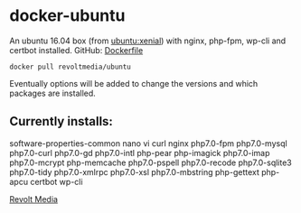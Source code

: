 # docker-ubuntu
An ubuntu 16.04 box (from [ubuntu:xenial](https://hub.docker.com/_/ubuntu/)) with nginx, php-fpm, wp-cli and certbot installed.
GitHub: [Dockerfile](https://github.com/revoltmedia/docker-ubuntu/blob/master/Dockerfile)

`docker pull revoltmedia/ubuntu`

Eventually options will be added to change the versions and which packages are installed.

## Currently installs:
software-properties-common
nano vi curl nginx php7.0-fpm php7.0-mysql php7.0-curl php7.0-gd php7.0-intl php-pear php-imagick php7.0-imap php7.0-mcrypt php-memcache  php7.0-pspell php7.0-recode php7.0-sqlite3 php7.0-tidy php7.0-xmlrpc php7.0-xsl php7.0-mbstring php-gettext php-apcu certbot wp-cli

[Revolt Media](https://www.revoltmedia.com)
